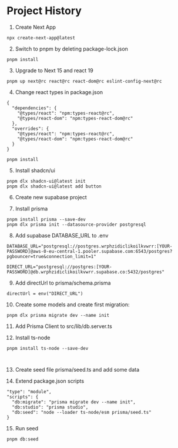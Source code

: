 # Project History

1. Create Next App

```
npx create-next-app@latest

```

2. Switch to pnpm by deleting package-lock.json

```
pnpm install
```

3. Upgrade to Next 15 and react 19

```
pnpm up next@rc react@rc react-dom@rc eslint-config-next@rc
```

4. Change react types in package.json

```
{
  "dependencies": {
    "@types/react": "npm:types-react@rc",
    "@types/react-dom": "npm:types-react-dom@rc"
  },
  "overrides": {
    "@types/react": "npm:types-react@rc",
    "@types/react-dom": "npm:types-react-dom@rc"
  }
}
```

```
pnpm install
```

5. Install shadcn/ui

```
pnpm dlx shadcn-ui@latest init
pnpm dlx shadcn-ui@latest add button
```

6. Create new supabase project

7. Install prisma

```
pnpm install prisma --save-dev
pnpm dlx prisma init --datasource-provider postgresql

```

8. Add supabase DATABASE_URL to .env

```
DATABASE_URL="postgresql://postgres.wrphzidiclikoilkvwrr:[YOUR-PASSWORD]@aws-0-eu-central-1.pooler.supabase.com:6543/postgres?pgbouncer=true&connection_limit=1"

DIRECT_URL="postgresql://postgres:[YOUR-PASSWORD]@db.wrphzidiclikoilkvwrr.supabase.co:5432/postgres"
```

9. Add directUrl to prisma/schema.prisma

```
directUrl = env("DIRECT_URL")
```

10. Create some models and create first migration:

```
pnpm dlx prisma migrate dev --name init
```

11. Add Prisma Client to src/lib/db.server.ts

12. Install ts-node

```
pnpm install ts-node --save-dev
```

```


```

13. Create seed file prisma/seed.ts and add some data

14. Extend package.json scripts

```
"type": "module",
"scripts": {
  "db:migrate": "prisma migrate dev --name init",
  "db:studio": "prisma studio",
  "db:seed": "node --loader ts-node/esm prisma/seed.ts"
}
```

15. Run seed

```
pnpm db:seed
```

